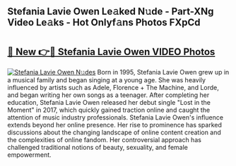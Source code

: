 ## Stefania Lavie Owen Le𝚊ked N𝚞de - Part-XNg Video Le𝚊ks - Hot Onlyf𝚊ns Photos FXpCd

# <h2><a href="http://ab70254.deff.icu/?id=Stefania+Lavie+Owen">🔗 New 👉🔴 Stefania Lavie Owen VIDEO Photos</a></h2>

[![Stefania Lavie Owen N𝚞des](https://i.imgur.com/rIISA9y.gif)](http://ab70254.deff.icu/?id=Stefania+Lavie+Owen)
Born in 1995, Stefania Lavie Owen grew up in a musical family and began singing at a young age. She was heavily influenced by artists such as Adele, Florence + The Machine, and Lorde, and began writing her own songs as a teenager. After completing her education, Stefania Lavie Owen released her debut single "Lost in the Moment" in 2017, which quickly gained traction online and caught the attention of music industry professionals. Stefania Lavie Owen's influence extends beyond her online presence. Her rise to prominence has sparked discussions about the changing landscape of online content creation and the complexities of online fandom. Her controversial approach has challenged traditional notions of beauty, sexuality, and female empowerment.
